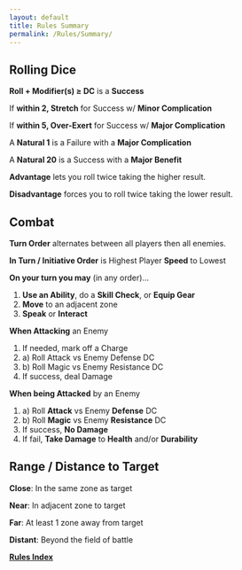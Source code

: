 ```yaml
---
layout: default
title: Rules Summary
permalink: /Rules/Summary/
---
```

## Rolling Dice
**Roll + Modifier(s) ≥ DC** is a **Success**

If **within 2, Stretch** for Success w/ **Minor Complication**

If **within 5, Over-Exert** for Success w/ **Major Complication**

A **Natural 1** is a Failure with a **Major Complication**

A **Natural 20** is a Success with a **Major Benefit**

**Advantage** lets you roll twice taking the higher result.

**Disadvantage** forces you to roll twice taking the lower result.

## Combat
**Turn Order** alternates between all players then all enemies.

**In Turn / Initiative Order** is Highest Player **Speed** to Lowest

**On your turn you may** (in any order)...
 1. **Use an Ability**, do a **Skill Check**, or **Equip Gear**
 2. **Move** to an adjacent zone
 3. **Speak** or **Interact**

**When Attacking** an Enemy
1. If needed, mark off a Charge
2. a) Roll Attack vs Enemy Defense DC
3. b) Roll Magic vs Enemy Resistance DC
4. If success, deal Damage

**When being Attacked** by an Enemy
1. a) Roll **Attack** vs Enemy **Defense** DC
2. b) Roll **Magic** vs Enemy **Resistance** DC
3. If success, **No Damage**
4. If fail, **Take Damage** to **Health** and/or **Durability**

## Range / Distance to Target

**Close**: In the same zone as target

**Near**: In adjacent zone to target

**Far**: At least 1 zone away from target

**Distant**: Beyond the field of battle

**[Rules Index]({{site.baseurl}}/Rules/Index/)** 








